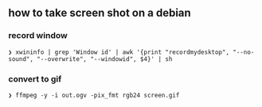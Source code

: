 ## how to take screen shot on a debian

### record window
```
❯ xwininfo | grep 'Window id' | awk '{print "recordmydesktop", "--no-sound", "--overwrite", "--windowid", $4}' | sh
```

### convert to gif
```
❯ ffmpeg -y -i out.ogv -pix_fmt rgb24 screen.gif
```

